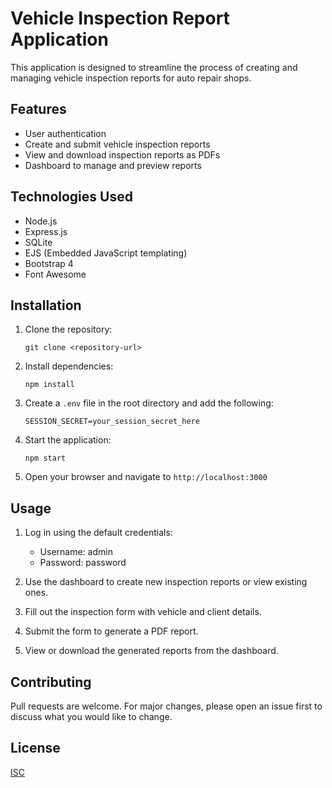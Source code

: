 # Vehicle Inspection Report Application

This application is designed to streamline the process of creating and managing vehicle inspection reports for auto repair shops.

## Features

- User authentication
- Create and submit vehicle inspection reports
- View and download inspection reports as PDFs
- Dashboard to manage and preview reports

## Technologies Used

- Node.js
- Express.js
- SQLite
- EJS (Embedded JavaScript templating)
- Bootstrap 4
- Font Awesome

## Installation

1. Clone the repository:
   ```
   git clone <repository-url>
   ```

2. Install dependencies:
   ```
   npm install
   ```

3. Create a `.env` file in the root directory and add the following:
   ```
   SESSION_SECRET=your_session_secret_here
   ```

4. Start the application:
   ```
   npm start
   ```

5. Open your browser and navigate to `http://localhost:3000`

## Usage

1. Log in using the default credentials:
   - Username: admin
   - Password: password

2. Use the dashboard to create new inspection reports or view existing ones.

3. Fill out the inspection form with vehicle and client details.

4. Submit the form to generate a PDF report.

5. View or download the generated reports from the dashboard.

## Contributing

Pull requests are welcome. For major changes, please open an issue first to discuss what you would like to change.

## License

[ISC](https://choosealicense.com/licenses/isc/)